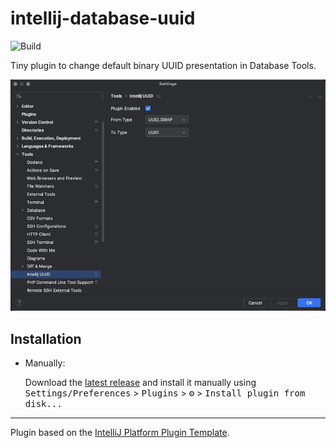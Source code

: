# intellij-database-uuid

![Build](https://github.com/sam0delkin/intellij-database-uuid/workflows/Build/badge.svg)

[//]: # ([![Version]&#40;https://img.shields.io/jetbrains/plugin/v/MARKETPLACE_ID.svg&#41;]&#40;https://plugins.jetbrains.com/plugin/MARKETPLACE_ID&#41;)
[//]: # ([![Downloads]&#40;https://img.shields.io/jetbrains/plugin/d/MARKETPLACE_ID.svg&#41;]&#40;https://plugins.jetbrains.com/plugin/MARKETPLACE_ID&#41;)

<!-- Plugin description -->
Tiny plugin to change default binary UUID presentation in Database Tools.
<!-- Plugin description end -->

![Settings](doc/images/settings.png)

## Installation

[//]: # (- Using the IDE built-in plugin system:)

[//]: # (  )
[//]: # (  <kbd>Settings/Preferences</kbd> > <kbd>Plugins</kbd> > <kbd>Marketplace</kbd> > <kbd>Search for "intellij-database-uuid"</kbd> >)

[//]: # (  <kbd>Install</kbd>)

[//]: # (  )
[//]: # (- Using JetBrains Marketplace:)

[//]: # ()
[//]: # (  Go to [JetBrains Marketplace]&#40;https://plugins.jetbrains.com/plugin/MARKETPLACE_ID&#41; and install it by clicking the <kbd>Install to ...</kbd> button in case your IDE is running.)

[//]: # ()
[//]: # (  You can also download the [latest release]&#40;https://plugins.jetbrains.com/plugin/MARKETPLACE_ID/versions&#41; from JetBrains Marketplace and install it manually using)

[//]: # (  <kbd>Settings/Preferences</kbd> > <kbd>Plugins</kbd> > <kbd>⚙️</kbd> > <kbd>Install plugin from disk...</kbd>)

- Manually:

  Download the [latest release](https://github.com/sam0delkin/intellij-database-uuid/releases/latest) and install it manually using
  <kbd>Settings/Preferences</kbd> > <kbd>Plugins</kbd> > <kbd>⚙️</kbd> > <kbd>Install plugin from disk...</kbd>


---
Plugin based on the [IntelliJ Platform Plugin Template][template].

[template]: https://github.com/JetBrains/intellij-platform-plugin-template
[docs:plugin-description]: https://plugins.jetbrains.com/docs/intellij/plugin-user-experience.html#plugin-description-and-presentation
